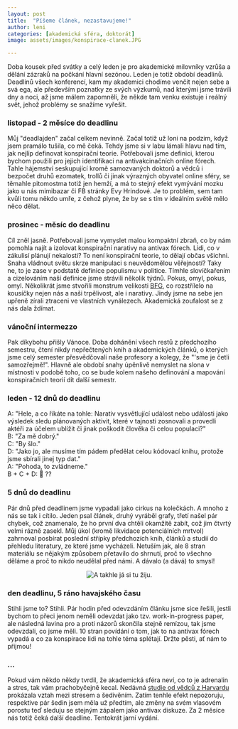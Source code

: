 ```yaml
---
layout: post
title:  "Píšeme článek, nezastavujeme!"
author: leni
categories: [akademická sféra, doktorát]
image: assets/images/konspirace-clanek.JPG

---
```


Doba kousek před svátky a celý leden je pro akademické milovníky vzrůša a dělání zázraků na počkání hlavní sezónou. Leden je totiž období deadlinů. Deadlinů všech konferencí, kam my akademici chodíme venčit nejen sebe a svá ega, ale především poznatky ze svých výzkumů, nad kterými jsme trávili dny a noci, až jsme málem zapomněli, že někde tam venku existuje i reálný svět, jehož problémy se snažíme vyřešit.

### listopad - 2 měsíce do deadlinu

Můj "deadlajden" začal celkem nevinně. Začal totiž už loni na podzim, když jsem pramálo tušila, co mě čeká. Tehdy jsme si v labu lámali hlavu nad tím, jak nejlíp definovat konspirační teorie. Potřebovali jsme definici, kterou bychom použili pro jejich identifikaci na antivakcinačních online fórech. Tahle hájemství seskupující kromě samozvaných doktorů a vědců i bezpočet druhů ezomatek, trollů či jinak výrazných obyvatel online sféry, se těmahle pitomostma totiž jen hemží, a má to stejný efekt vymývání mozku jako u nás mimibazar či FB stránky Evy Hrindové. Je to problém, sem tam kvůli tomu někdo umře, z čehož plyne, že by se s tím v ideálním světě mělo něco dělat.

### prosinec - měsíc do deadlinu
Cíl zněl jasně. Potřebovali jsme vymyslet malou kompaktní zbraň, co by nám pomohla najít a izolovat konspirační narativy na antivax fórech. Lidi, co v zákulisí plánují nekalosti? To není konspirační teorie, to dělají občas všichni. Snaha vládnout světu skrze manipulaci s neuvědomělou věřejností? Taky ne, to je zase v podstatě definice populismu v politice. Tímhle slovíčkařením a cizelováním naší definice jsme strávili několik týdnů. Pokus, omyl, pokus, omyl. Několikrát jsme stvořili monstrum velikosti <a href="https://en.wikipedia.org/wiki/BFG_(weapon)">BFG</a>, co rozstřílelo na kousíčky nejen nás a naši trpělivost, ale i narativy. Jindy jsme na sebe jen upřeně zírali ztraceni ve vlastních vynálezech. Akademická zoufalost se z nás dala ždímat. 

### vánoční intermezzo
Pak díkybohu přišly Vánoce. Doba dohánění všech restů z předchozího semestru, čtení nikdy nepřečtených knih a akademických článků, o kterých jsme celý semester přesvědčovali naše profesory a kolegy, že "'sme je četli samozřejmě!". Hlavně ale období snahy úpěnlivě nemyslet na slona v místnosti v podobě toho, co se bude kolem našeho definování a mapování konspiračních teorií dít další semestr.

### leden - 12 dnů do deadlinu
A: "Hele, a co říkáte na tohle: Narativ vysvětlující událost nebo události jako výsledek sledu plánovaných aktivit, které v tajnosti zosnovali a provedli aktéři za účelem ublížit či jinak poškodit člověka či celou populaci?" <br>
B: "Za mě dobrý."<br>
C: "By šlo."<br>
D: "Jako jo, ale musíme tím pádem předělat celou kódovací knihu, protože jsme sbírali jinej typ dat."<br>
A: "Pohoda, to zvládneme."<br>
B + C + D: 👀 ??

### 5 dnů do deadlinu
Pár dnů před deadlinem jsme vypadali jako cirkus na kolečkách. A mnoho z nás se tak i cítilo. Jeden psal článek, druhý vyráběl grafy, třetí našel pár chybek, což znamenalo, že ho první dva chtěli okamžitě zabít, což jim čtvrtý velmi rázně zasekl. Můj úkol (kromě likvidace potenciálních mrtvol) zahrnoval posbírat poslední střípky předchozích knih, článků a studií do přehledu literatury, ze které jsme vycházeli. Netuším jak, ale 8 stran materiálu se nějakým způsobem přetavilo do shrnutí, proč to všechno děláme a proč to nikdo neudělal před námi. A dávalo (a dává) to smysl!

<p align="center">
    <img src="/assets/images/konspirace-clanek.JPG" alt="A takhle já si tu žiju.">
</p>

### den deadlinu, 5 ráno havajského času
Stihli jsme to? Stihli. Pár hodin před odevzdáním článku jsme sice řešili, jestli bychom to přeci jenom neměli odevzdat jako tzv. work-in-progress paper, ale následná lavina pro a proti názorů skončila stejně remízou, tak jsme odevzdali, co jsme měli. 10 stran povídání o tom, jak to na antivax fórech vypadá a co za konspirace lidi na tohle téma splétají. Držte pěsti, ať nám to přijmou!

### ...
Pokud vám někdo někdy tvrdil, že akademická sféra neví, co to je adrenalin a stres, tak vám prachobyčejně kecal. Nedávná <a href="https://news.harvard.edu/gazette/story/2020/01/new-findings-suggest-how-stress-may-trigger-gray-hair/">studie od vědců z Harvardu</a> prokázala vztah mezi stresem a šedivěním. Zatím tenhle efekt nepozoruju, respektive pár šedin jsem měla už předtím, ale změny na svém vlasovém porostu teď sleduju se stejným zápalem jako antivax diskuze. Za 2 měsíce nás totiž čeká další deadline. Tentokrát jarní vydání.

